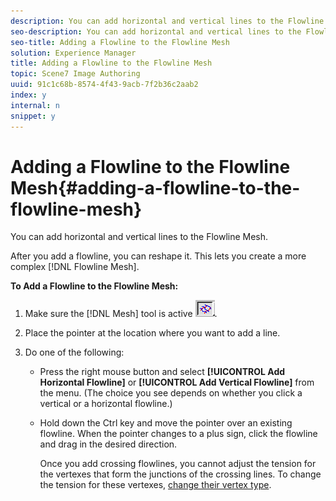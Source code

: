 ```yaml
---
description: You can add horizontal and vertical lines to the Flowline Mesh.
seo-description: You can add horizontal and vertical lines to the Flowline Mesh.
seo-title: Adding a Flowline to the Flowline Mesh
solution: Experience Manager
title: Adding a Flowline to the Flowline Mesh
topic: Scene7 Image Authoring
uuid: 91c1c68b-8574-4f43-9acb-7f2b36c2aab2
index: y
internal: n
snippet: y
---
```


# Adding a Flowline to the Flowline Mesh{#adding-a-flowline-to-the-flowline-mesh}

You can add horizontal and vertical lines to the Flowline Mesh.

After you add a flowline, you can reshape it. This lets you create a more complex [!DNL Flowline Mesh].

**To Add a Flowline to the Flowline Mesh:** 

1. Make sure the [!DNL Mesh] tool is active ![](assets/mesh_tool.png).
1. Place the pointer at the location where you want to add a line.
1. Do one of the following:

    * Press the right mouse button and select **[!UICONTROL Add Horizontal Flowline]** or **[!UICONTROL Add Vertical Flowline]** from the menu. (The choice you see depends on whether you click a vertical or a horizontal flowline.) 
    
    * Hold down the Ctrl key and move the pointer over an existing flowline. When the pointer changes to a plus sign, click the flowline and drag in the desired direction.

       Once you add crossing flowlines, you cannot adjust the tension for the vertexes that form the junctions of the crossing lines. To change the tension for these vertexes, [change their vertex type](../../c-vat-flow-pg/c-vat-use-flow-tools/c-vat-mesh-tool.md#concept-a3383512cf714c58b2afc41a9ccb261b). 
    
